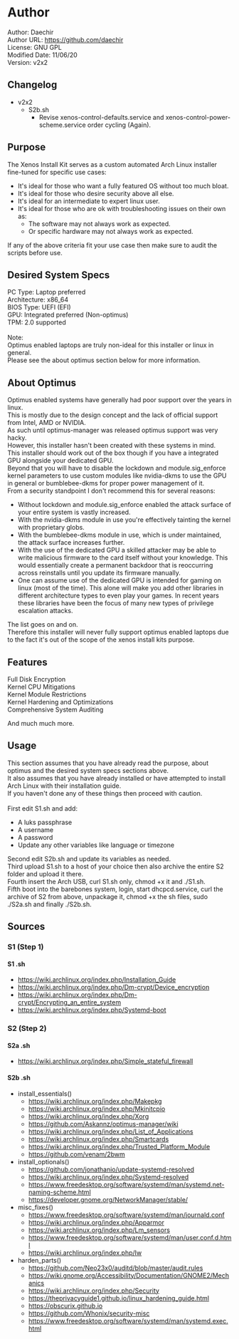 # Author
Author: Daechir <br/>
Author URL: https://github.com/daechir <br/>
License: GNU GPL <br/>
Modified Date: 11/06/20 <br/>
Version: v2x2


## Changelog
+ v2x2
  * S2b.sh
    + Revise xenos-control-defaults.service and xenos-control-power-scheme.service order cycling (Again).


## Purpose
The Xenos Install Kit serves as a custom automated Arch Linux installer fine-tuned for specific use cases:
+ It's ideal for those who want a fully featured OS without too much bloat.
+ It's ideal for those who desire security above all else.
+ It's ideal for an intermediate to expert linux user.
+ It's ideal for those who are ok with troubleshooting issues on their own as:
  * The software may not always work as expected.
  * Or specific hardware may not always work as expected.

If any of the above criteria fit your use case then make sure to audit the scripts before use.


## Desired System Specs
PC Type: Laptop preferred <br/>
Architecture: x86_64 <br/>
BIOS Type: UEFI (EFI) <br/>
GPU: Integrated preferred (Non-optimus)<br/>
TPM: 2.0 supported<br/><br/>
Note:<br/>
Optimus enabled laptops are truly non-ideal for this installer or linux in general.<br/>
Please see the about optimus section below for more information.


## About Optimus
Optimus enabled systems have generally had poor support over the years in linux.<br/>
This is mostly due to the design concept and the lack of official support from Intel, AMD or NVIDIA.<br/>
As such until optimus-manager was released optimus support was very hacky.<br/>
However, this installer hasn't been created with these systems in mind.<br/>
This installer should work out of the box though if you have a integrated GPU alongside your dedicated GPU.<br/>
Beyond that you will have to disable the lockdown and module.sig_enforce kernel parameters to use custom modules like nvidia-dkms to use the GPU in general or bumblebee-dkms for proper power management of it.<br/>
From a security standpoint I don't recommend this for several reasons:
+ Without lockdown and module.sig_enforce enabled the attack surface of your entire system is vastly increased.
+ With the nvidia-dkms module in use you're effectively tainting the kernel with proprietary globs.
+ With the bumblebee-dkms module in use, which is under maintained, the attack surface increases further.
+ With the use of the dedicated GPU a skilled attacker may be able to write malicious firmware to the card itself without your knowledge. This would essentially create a permanent backdoor that
is reoccurring across reinstalls until you update its firmware manually.
+ One can assume use of the dedicated GPU is intended for gaming on linux (most of the time). This alone will make you add other libraries in different architecture types to even play your games. In recent years these libraries have been the focus of many new types of privilege escalation attacks.

The list goes on and on.<br/>
Therefore this installer will never fully support optimus enabled laptops due to the fact it's out of the scope of the xenos install kits purpose.


## Features
Full Disk Encryption <br/>
Kernel CPU Mitigations <br/>
Kernel Module Restrictions <br/>
Kernel Hardening and Optimizations <br/>
Comprehensive System Auditing

And much much more.


## Usage
This section assumes that you have already read the purpose, about optimus and the desired system specs sections above.<br/>
It also assumes that you have already installed or have attempted to install Arch Linux with their installation guide.<br/>
If you haven't done any of these things then proceed with caution.<br/><br/>
First edit S1.sh and add:
  * A luks passphrase
  * A username
  * A password
  * Update any other variables like language or timezone

Second edit S2b.sh and update its variables as needed.<br/>
Third upload S1.sh to a host of your choice then also archive the entire S2 folder and upload it there.<br/>
Fourth insert the Arch USB, curl S1.sh only, chmod +x it and ./S1.sh.<br/>
Fifth boot into the barebones system, login, start dhcpcd.service, curl the archive of S2 from above, unpackage it,
chmod +x the sh files, sudo ./S2a.sh and finally ./S2b.sh.


## Sources
### S1 (Step 1)
#### S1 .sh
+ https://wiki.archlinux.org/index.php/Installation_Guide
+ https://wiki.archlinux.org/index.php/Dm-crypt/Device_encryption
+ https://wiki.archlinux.org/index.php/Dm-crypt/Encrypting_an_entire_system
+ https://wiki.archlinux.org/index.php/Systemd-boot
### S2 (Step 2)
#### S2a .sh
+ https://wiki.archlinux.org/index.php/Simple_stateful_firewall
#### S2b .sh
+ install_essentials()
  * https://wiki.archlinux.org/index.php/Makepkg
  * https://wiki.archlinux.org/index.php/Mkinitcpio
  * https://wiki.archlinux.org/index.php/Xorg
  * https://github.com/Askannz/optimus-manager/wiki
  * https://wiki.archlinux.org/index.php/List_of_Applications
  * https://wiki.archlinux.org/index.php/Smartcards
  * https://wiki.archlinux.org/index.php/Trusted_Platform_Module
  * https://github.com/venam/2bwm
+ install_optionals()
  * https://github.com/jonathanio/update-systemd-resolved
  * https://wiki.archlinux.org/index.php/Systemd-resolved
  * https://www.freedesktop.org/software/systemd/man/systemd.net-naming-scheme.html
  * https://developer.gnome.org/NetworkManager/stable/
+ misc_fixes()
  * https://www.freedesktop.org/software/systemd/man/journald.conf
  * https://wiki.archlinux.org/index.php/Apparmor
  * https://wiki.archlinux.org/index.php/Lm_sensors
  * https://www.freedesktop.org/software/systemd/man/user.conf.d.html
  * https://wiki.archlinux.org/index.php/Iw
+ harden_parts()
  * https://github.com/Neo23x0/auditd/blob/master/audit.rules
  * https://wiki.gnome.org/Accessibility/Documentation/GNOME2/Mechanics
  * https://wiki.archlinux.org/index.php/Security
  * https://theprivacyguide1.github.io/linux_hardening_guide.html
  * https://obscurix.github.io
  * https://github.com/Whonix/security-misc
  * https://www.freedesktop.org/software/systemd/man/systemd.exec.html

